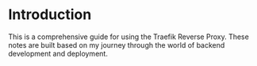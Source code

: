 # Introduction

This is a comprehensive guide for using the Traefik Reverse Proxy. These notes are built based
on my journey through the world of backend development and deployment.
